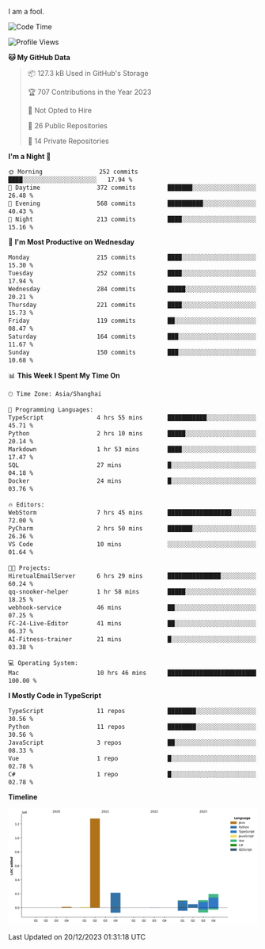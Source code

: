 I am a fool.

<!--START_SECTION:waka-->
![Code Time](http://img.shields.io/badge/Code%20Time-987%20hrs%2039%20mins-blue)

![Profile Views](http://img.shields.io/badge/Profile%20Views-0-blue)

**🐱 My GitHub Data** 

> 📦 127.3 kB Used in GitHub's Storage 
 > 
> 🏆 707 Contributions in the Year 2023
 > 
> 🚫 Not Opted to Hire
 > 
> 📜 26 Public Repositories 
 > 
> 🔑 14 Private Repositories 
 > 
**I'm a Night 🦉** 

```text
🌞 Morning                252 commits         ████░░░░░░░░░░░░░░░░░░░░░   17.94 % 
🌆 Daytime                372 commits         ███████░░░░░░░░░░░░░░░░░░   26.48 % 
🌃 Evening                568 commits         ██████████░░░░░░░░░░░░░░░   40.43 % 
🌙 Night                  213 commits         ████░░░░░░░░░░░░░░░░░░░░░   15.16 % 
```
📅 **I'm Most Productive on Wednesday** 

```text
Monday                   215 commits         ████░░░░░░░░░░░░░░░░░░░░░   15.30 % 
Tuesday                  252 commits         ████░░░░░░░░░░░░░░░░░░░░░   17.94 % 
Wednesday                284 commits         █████░░░░░░░░░░░░░░░░░░░░   20.21 % 
Thursday                 221 commits         ████░░░░░░░░░░░░░░░░░░░░░   15.73 % 
Friday                   119 commits         ██░░░░░░░░░░░░░░░░░░░░░░░   08.47 % 
Saturday                 164 commits         ███░░░░░░░░░░░░░░░░░░░░░░   11.67 % 
Sunday                   150 commits         ███░░░░░░░░░░░░░░░░░░░░░░   10.68 % 
```


📊 **This Week I Spent My Time On** 

```text
🕑︎ Time Zone: Asia/Shanghai

💬 Programming Languages: 
TypeScript               4 hrs 55 mins       ███████████░░░░░░░░░░░░░░   45.71 % 
Python                   2 hrs 10 mins       █████░░░░░░░░░░░░░░░░░░░░   20.14 % 
Markdown                 1 hr 53 mins        ████░░░░░░░░░░░░░░░░░░░░░   17.47 % 
SQL                      27 mins             █░░░░░░░░░░░░░░░░░░░░░░░░   04.18 % 
Docker                   24 mins             █░░░░░░░░░░░░░░░░░░░░░░░░   03.76 % 

🔥 Editors: 
WebStorm                 7 hrs 45 mins       ██████████████████░░░░░░░   72.00 % 
PyCharm                  2 hrs 50 mins       ███████░░░░░░░░░░░░░░░░░░   26.36 % 
VS Code                  10 mins             ░░░░░░░░░░░░░░░░░░░░░░░░░   01.64 % 

🐱‍💻 Projects: 
HiretualEmailServer      6 hrs 29 mins       ███████████████░░░░░░░░░░   60.24 % 
qq-snooker-helper        1 hr 58 mins        █████░░░░░░░░░░░░░░░░░░░░   18.25 % 
webhook-service          46 mins             ██░░░░░░░░░░░░░░░░░░░░░░░   07.25 % 
FC-24-Live-Editor        41 mins             ██░░░░░░░░░░░░░░░░░░░░░░░   06.37 % 
AI-Fitness-trainer       21 mins             █░░░░░░░░░░░░░░░░░░░░░░░░   03.38 % 

💻 Operating System: 
Mac                      10 hrs 46 mins      █████████████████████████   100.00 % 
```

**I Mostly Code in TypeScript** 

```text
TypeScript               11 repos            ████████░░░░░░░░░░░░░░░░░   30.56 % 
Python                   11 repos            ████████░░░░░░░░░░░░░░░░░   30.56 % 
JavaScript               3 repos             ██░░░░░░░░░░░░░░░░░░░░░░░   08.33 % 
Vue                      1 repo              █░░░░░░░░░░░░░░░░░░░░░░░░   02.78 % 
C#                       1 repo              █░░░░░░░░░░░░░░░░░░░░░░░░   02.78 % 
```



**Timeline**

![Lines of Code chart](https://raw.githubusercontent.com/VeejaLiu/VeejaLiu/master/assets/bar_graph.png)


 Last Updated on 20/12/2023 01:31:18 UTC
<!--END_SECTION:waka-->
